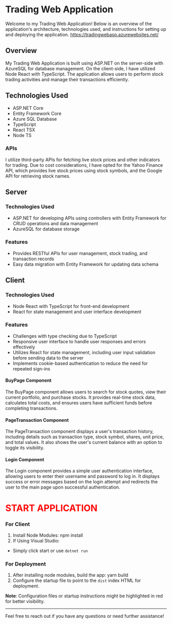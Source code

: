 # Trading Web Application

Welcome to my Trading Web Application! Below is an overview of the application's architecture, technologies used, and instructions for setting up and deploying the application.
https://tradingwebasp.azurewebsites.net/
## Overview

My Trading Web Application is built using ASP.NET on the server-side with AzureSQL for database management. On the client-side, I have utilized Node React with TypeScript. The application allows users to perform stock trading activities and manage their transactions efficiently.
## Technologies Used

- ASP.NET Core
- Entity Framework Core
- Azure SQL Database
- TypeScript
- React TSX
- Node TS

### APIs

I utilize third-party APIs for fetching live stock prices and other indicators for trading. Due to cost considerations, I have opted for the Yahoo Finance API, which provides live stock prices using stock symbols, and the Google API for retrieving stock names.

## Server

### Technologies Used
- ASP.NET for developing APIs using controllers with Entity Framework for CRUD operations and data management
- AzureSQL for database storage

### Features
- Provides RESTful APIs for user management, stock trading, and transaction records
- Easy data migration with Entity Framework for updating data schema

## Client

### Technologies Used
- Node React with TypeScript for front-end development
- React for state management and user interface development

### Features
- Challenges with type checking due to TypeScript
- Responsive user interface to handle user responses and errors effectively
- Utilizes React for state management, including user input validation before sending data to the server
- Implements cookie-based authentication to reduce the need for repeated sign-ins

#### BuyPage Component
The BuyPage component allows users to search for stock quotes, view their current portfolio, and purchase stocks. 
It provides real-time stock data, calculates total costs, and ensures users have sufficient funds before completing transactions.

#### PageTransaction Component
The PageTransaction component displays a user's transaction history, including details such as transaction type, stock symbol, shares, 
unit price, and total values. It also shows the user's current balance with an option to toggle its visibility.
#### Login Component
The Login component provides a simple user authentication interface, allowing users to enter their username and password to log in. 
It displays success or error messages based on the login attempt and redirects the user to the main page upon successful authentication.

# <span style="color:red">START APPLICATION</span>

### For Client

1. Install Node Modules: npm install
2. If Using Visual Studio:
- Simply click start or use `dotnet run`

### For Deployment

1. After installing node modules, build the app: yarn build
2. Configure the startup file to point to the `dist` index HTML for deployment.

**Note**: Configuration files or startup instructions might be highlighted in red for better visibility.

---

Feel free to reach out if you have any questions or need further assistance!

